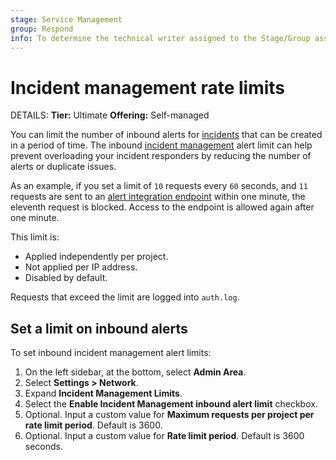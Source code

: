 ```yaml
---
stage: Service Management
group: Respond
info: To determine the technical writer assigned to the Stage/Group associated with this page, see https://handbook.gitlab.com/handbook/product/ux/technical-writing/#assignments
---
```


# Incident management rate limits

DETAILS:
**Tier:** Ultimate
**Offering:** Self-managed

You can limit the number of inbound alerts for [incidents](../../operations/incident_management/incidents.md)
that can be created in a period of time. The inbound [incident management](../../operations/incident_management/index.md)
alert limit can help prevent overloading your incident responders by reducing the
number of alerts or duplicate issues.

As an example, if you set a limit of `10` requests every `60` seconds,
and `11` requests are sent to an [alert integration endpoint](../../operations/incident_management/integrations.md) within one minute,
the eleventh request is blocked. Access to the endpoint is allowed again after one minute.

This limit is:

- Applied independently per project.
- Not applied per IP address.
- Disabled by default.

Requests that exceed the limit are logged into `auth.log`.

## Set a limit on inbound alerts

To set inbound incident management alert limits:

1. On the left sidebar, at the bottom, select **Admin Area**.
1. Select **Settings > Network**.
1. Expand **Incident Management Limits**.
1. Select the **Enable Incident Management inbound alert limit** checkbox.
1. Optional. Input a custom value for **Maximum requests per project per rate limit period**. Default is 3600.
1. Optional. Input a custom value for **Rate limit period**. Default is 3600 seconds.
